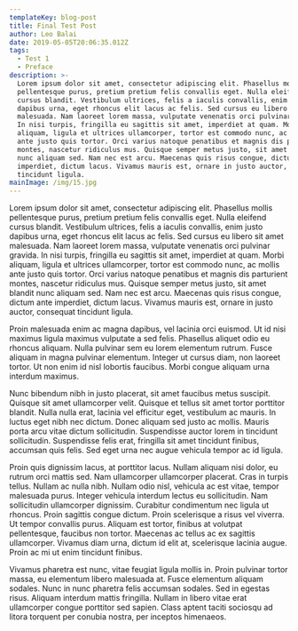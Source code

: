 ```yaml
---
templateKey: blog-post
title: Final Test Post
author: Leo Balai
date: 2019-05-05T20:06:35.012Z
tags:
  - Test 1
  - Preface
description: >-
  Lorem ipsum dolor sit amet, consectetur adipiscing elit. Phasellus mollis
  pellentesque purus, pretium pretium felis convallis eget. Nulla eleifend
  cursus blandit. Vestibulum ultrices, felis a iaculis convallis, enim justo
  dapibus urna, eget rhoncus elit lacus ac felis. Sed cursus eu libero sit amet
  malesuada. Nam laoreet lorem massa, vulputate venenatis orci pulvinar gravida.
  In nisi turpis, fringilla eu sagittis sit amet, imperdiet at quam. Morbi
  aliquam, ligula et ultrices ullamcorper, tortor est commodo nunc, ac mollis
  ante justo quis tortor. Orci varius natoque penatibus et magnis dis parturient
  montes, nascetur ridiculus mus. Quisque semper metus justo, sit amet blandit
  nunc aliquam sed. Nam nec est arcu. Maecenas quis risus congue, dictum ante
  imperdiet, dictum lacus. Vivamus mauris est, ornare in justo auctor, consequat
  tincidunt ligula.
mainImage: /img/15.jpg
---
```

Lorem ipsum dolor sit amet, consectetur adipiscing elit. Phasellus mollis pellentesque purus, pretium pretium felis convallis eget. Nulla eleifend cursus blandit. Vestibulum ultrices, felis a iaculis convallis, enim justo dapibus urna, eget rhoncus elit lacus ac felis. Sed cursus eu libero sit amet malesuada. Nam laoreet lorem massa, vulputate venenatis orci pulvinar gravida. In nisi turpis, fringilla eu sagittis sit amet, imperdiet at quam. Morbi aliquam, ligula et ultrices ullamcorper, tortor est commodo nunc, ac mollis ante justo quis tortor. Orci varius natoque penatibus et magnis dis parturient montes, nascetur ridiculus mus. Quisque semper metus justo, sit amet blandit nunc aliquam sed. Nam nec est arcu. Maecenas quis risus congue, dictum ante imperdiet, dictum lacus. Vivamus mauris est, ornare in justo auctor, consequat tincidunt ligula.

Proin malesuada enim ac magna dapibus, vel lacinia orci euismod. Ut id nisi maximus ligula maximus vulputate a sed felis. Phasellus aliquet odio eu rhoncus aliquam. Nulla pulvinar sem eu lorem elementum rutrum. Fusce aliquam in magna pulvinar elementum. Integer ut cursus diam, non laoreet tortor. Ut non enim id nisl lobortis faucibus. Morbi congue aliquam urna interdum maximus.

Nunc bibendum nibh in justo placerat, sit amet faucibus metus suscipit. Quisque sit amet ullamcorper velit. Quisque et tellus sit amet tortor porttitor blandit. Nulla nulla erat, lacinia vel efficitur eget, vestibulum ac mauris. In luctus eget nibh nec dictum. Donec aliquam sed justo ac mollis. Mauris porta arcu vitae dictum sollicitudin. Suspendisse auctor lorem in tincidunt sollicitudin. Suspendisse felis erat, fringilla sit amet tincidunt finibus, accumsan quis felis. Sed eget urna nec augue vehicula tempor ac id ligula.

Proin quis dignissim lacus, at porttitor lacus. Nullam aliquam nisi dolor, eu rutrum orci mattis sed. Nam ullamcorper ullamcorper placerat. Cras in turpis tellus. Nullam ac nulla nibh. Nullam odio nisl, vehicula ac est vitae, tempor malesuada purus. Integer vehicula interdum lectus eu sollicitudin. Nam sollicitudin ullamcorper dignissim. Curabitur condimentum nec ligula ut rhoncus. Proin sagittis congue dictum. Proin scelerisque a risus vel viverra. Ut tempor convallis purus. Aliquam est tortor, finibus at volutpat pellentesque, faucibus non tortor. Maecenas ac tellus ac ex sagittis ullamcorper. Vivamus diam urna, dictum id elit at, scelerisque lacinia augue. Proin ac mi ut enim tincidunt finibus.

Vivamus pharetra est nunc, vitae feugiat ligula mollis in. Proin pulvinar tortor massa, eu elementum libero malesuada at. Fusce elementum aliquam sodales. Nunc in nunc pharetra felis accumsan sodales. Sed in egestas risus. Aliquam interdum mattis fringilla. Nullam in libero vitae erat ullamcorper congue porttitor sed sapien. Class aptent taciti sociosqu ad litora torquent per conubia nostra, per inceptos himenaeos.
